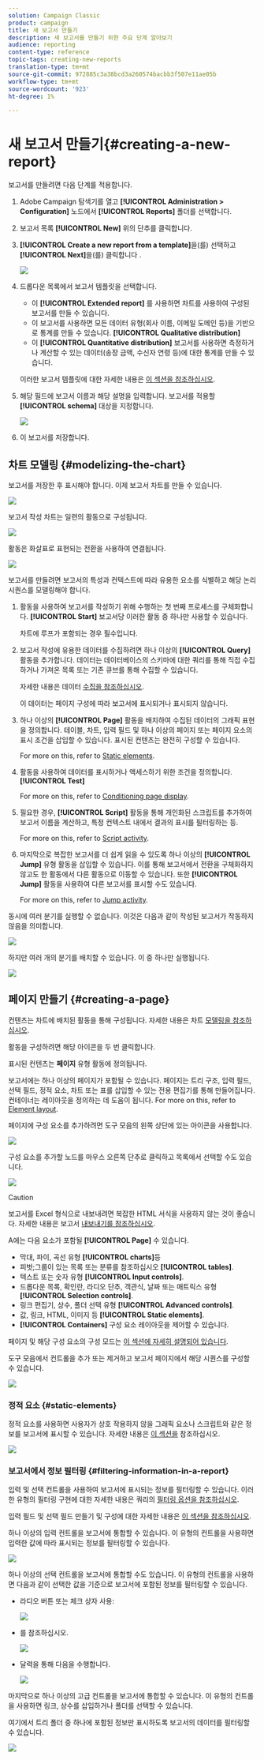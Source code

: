 ```yaml
---
solution: Campaign Classic
product: campaign
title: 새 보고서 만들기
description: 새 보고서를 만들기 위한 주요 단계 알아보기
audience: reporting
content-type: reference
topic-tags: creating-new-reports
translation-type: tm+mt
source-git-commit: 972885c3a38bcd3a260574bacbb3f507e11ae05b
workflow-type: tm+mt
source-wordcount: '923'
ht-degree: 1%

---
```



# 새 보고서 만들기{#creating-a-new-report}

보고서를 만들려면 다음 단계를 적용합니다.

1. Adobe Campaign 탐색기를 열고 **[!UICONTROL Administration > Configuration]** 노드에서 **[!UICONTROL Reports]** 폴더를 선택합니다.
1. 보고서 목록 **[!UICONTROL New]** 위의 단추를 클릭합니다.
1. **[!UICONTROL Create a new report from a template]**&#x200B;을(를) 선택하고 **[!UICONTROL Next]**&#x200B;을(를) 클릭합니다 .

   ![](assets/s_ncs_advuser_report_wizard_new_01.png)

1. 드롭다운 목록에서 보고서 템플릿을 선택합니다.

   * 이 **[!UICONTROL Extended report]** 를 사용하면 차트를 사용하여 구성된 보고서를 만들 수 있습니다.
   * 이 보고서를 사용하면 모든 데이터 유형(회사 이름, 이메일 도메인 등)을 기반으로 통계를 만들 수 있습니다. **[!UICONTROL Qualitative distribution]**
   * 이 **[!UICONTROL Quantitative distribution]** 보고서를 사용하면 측정하거나 계산할 수 있는 데이터(송장 금액, 수신자 연령 등)에 대한 통계를 만들 수 있습니다.

   이러한 보고서 템플릿에 대한 자세한 내용은 [이 섹션을 참조하십시오](../../reporting/using/about-descriptive-analysis.md).

1. 해당 필드에 보고서 이름과 해당 설명을 입력합니다. 보고서를 적용할 **[!UICONTROL schema]** 대상을 지정합니다.

   ![](assets/s_ncs_advuser_report_wizard_020.png)

1. 이 보고서를 저장합니다.

## 차트 모델링 {#modelizing-the-chart}

보고서를 저장한 후 표시해야 합니다. 이제 보고서 차트를 만들 수 있습니다.

![](assets/s_ncs_user_report_wizard_021.png)

보고서 작성 차트는 일련의 활동으로 구성됩니다.

![](assets/s_ncs_advuser_report_wizard_031.png)

활동은 화살표로 표현되는 전환을 사용하여 연결됩니다.

![](assets/s_ncs_advuser_report_wizard_032.png)

보고서를 만들려면 보고서의 특성과 컨텍스트에 따라 유용한 요소를 식별하고 해당 논리 시퀀스를 모델링해야 합니다.

1. 활동을 사용하여 보고서를 작성하기 위해 수행하는 첫 번째 프로세스를 구체화합니다. **[!UICONTROL Start]** 보고서당 이러한 활동 중 하나만 사용할 수 있습니다.

   차트에 루프가 포함되는 경우 필수입니다.

1. 보고서 작성에 유용한 데이터를 수집하려면 하나 이상의 **[!UICONTROL Query]** 활동을 추가합니다. 데이터는 데이터베이스의 스키마에 대한 쿼리를 통해 직접 수집하거나 가져온 목록 또는 기존 큐브를 통해 수집할 수 있습니다.

   자세한 내용은 데이터 [수집을 참조하십시오](../../reporting/using/collecting-data-to-analyze.md).

   이 데이터는 페이지 구성에 따라 보고서에 표시되거나 표시되지 않습니다.

1. 하나 이상의 **[!UICONTROL Page]** 활동을 배치하여 수집된 데이터의 그래픽 표현을 정의합니다. 테이블, 차트, 입력 필드 및 하나 이상의 페이지 또는 페이지 요소의 표시 조건을 삽입할 수 있습니다. 표시된 컨텐츠는 완전히 구성할 수 있습니다.

   For more on this, refer to [Static elements](#static-elements).

1. 활동을 사용하여 데이터를 표시하거나 액세스하기 위한 조건을 정의합니다. **[!UICONTROL Test]**

   For more on this, refer to [Conditioning page display](../../reporting/using/defining-a-conditional-content.md#conditioning-page-display).

1. 필요한 경우, **[!UICONTROL Script]** 활동을 통해 개인화된 스크립트를 추가하여 보고서 이름을 계산하고, 특정 컨텍스트 내에서 결과의 표시를 필터링하는 등.

   For more on this, refer to [Script activity](../../reporting/using/advanced-functionalities.md#script-activity).

1. 마지막으로 복잡한 보고서를 더 쉽게 읽을 수 있도록 하나 이상의 **[!UICONTROL Jump]** 유형 활동을 삽입할 수 있습니다. 이를 통해 보고서에서 전환을 구체화하지 않고도 한 활동에서 다른 활동으로 이동할 수 있습니다. 또한 **[!UICONTROL Jump]** 활동을 사용하여 다른 보고서를 표시할 수도 있습니다.

   For more on this, refer to [Jump activity](../../reporting/using/advanced-functionalities.md#jump-activity).

동시에 여러 분기를 실행할 수 없습니다. 이것은 다음과 같이 작성된 보고서가 작동하지 않음을 의미합니다.

![](assets/reporting_graph_sample_ko.png)

하지만 여러 개의 분기를 배치할 수 있습니다. 이 중 하나만 실행됩니다.

![](assets/reporting_graph_sample_ok.png)

## 페이지 만들기 {#creating-a-page}

컨텐츠는 차트에 배치된 활동을 통해 구성됩니다. 자세한 내용은 차트 [모델링을 참조하십시오](#modelizing-the-chart).

활동을 구성하려면 해당 아이콘을 두 번 클릭합니다.

표시된 컨텐츠는 **페이지** 유형 활동에 정의됩니다.

보고서에는 하나 이상의 페이지가 포함될 수 있습니다. 페이지는 트리 구조, 입력 필드, 선택 필드, 정적 요소, 차트 또는 표를 삽입할 수 있는 전용 편집기를 통해 만들어집니다. 컨테이너는 레이아웃을 정의하는 데 도움이 됩니다. For more on this, refer to [Element layout](../../reporting/using/element-layout.md).

페이지에 구성 요소를 추가하려면 도구 모음의 왼쪽 상단에 있는 아이콘을 사용합니다.

![](assets/reporting_add_component_in_page.png)

구성 요소를 추가할 노드를 마우스 오른쪽 단추로 클릭하고 목록에서 선택할 수도 있습니다.

![](assets/s_ncs_advuser_report_wizard_09.png)

>[!CAUTION]
>
>보고서를 Excel 형식으로 내보내려면 복잡한 HTML 서식을 사용하지 않는 것이 좋습니다. 자세한 내용은 보고서 [내보내기를 참조하십시오](../../reporting/using/actions-on-reports.md#exporting-a-report).

A에는 다음 요소가 포함될 **[!UICONTROL Page]** 수 있습니다.

* 막대, 파이, 곡선 유형 **[!UICONTROL charts]**&#x200B;등
* 피벗;그룹이 있는 목록 또는 분류를 참조하십시오 **[!UICONTROL tables]**.
* 텍스트 또는 숫자 유형 **[!UICONTROL Input controls]**.
* 드롭다운 목록, 확인란, 라디오 단추, 객관식, 날짜 또는 매트릭스 유형 **[!UICONTROL Selection controls]**.
* 링크 편집기, 상수, 폴더 선택 유형 **[!UICONTROL Advanced controls]**.
* 값, 링크, HTML, 이미지 등 **[!UICONTROL Static elements]**.
* **[!UICONTROL Containers]** 구성 요소 레이아웃을 제어할 수 있습니다.

페이지 및 해당 구성 요소의 구성 모드는 [이 섹션에 자세히 설명되어 있습니다](../../web/using/about-web-forms.md).

도구 모음에서 컨트롤을 추가 또는 제거하고 보고서 페이지에서 해당 시퀀스를 구성할 수 있습니다.

![](assets/s_ncs_advuser_report_wizard_08.png)

### 정적 요소 {#static-elements}

정적 요소를 사용하면 사용자가 상호 작용하지 않을 그래픽 요소나 스크립트와 같은 정보를 보고서에 표시할 수 있습니다. 자세한 내용은 [이 섹션을](../../web/using/static-elements-in-a-web-form.md#inserting-html-content) 참조하십시오.

![](assets/s_advuser_report_page_activity_03.png)

### 보고서에서 정보 필터링 {#filtering-information-in-a-report}

입력 및 선택 컨트롤을 사용하여 보고서에 표시되는 정보를 필터링할 수 있습니다. 이러한 유형의 필터링 구현에 대한 자세한 내용은 쿼리의 [필터링 옵션을 참조하십시오](../../reporting/using/collecting-data-to-analyze.md#filtering-options-in-the-queries).

입력 필드 및 선택 필드 만들기 및 구성에 대한 자세한 내용은 [이 섹션을 참조하십시오](../../web/using/about-web-forms.md).

하나 이상의 입력 컨트롤을 보고서에 통합할 수 있습니다. 이 유형의 컨트롤을 사용하면 입력한 값에 따라 표시되는 정보를 필터링할 수 있습니다.

![](assets/reporting_control_text.png)

하나 이상의 선택 컨트롤을 보고서에 통합할 수도 있습니다. 이 유형의 컨트롤을 사용하면 다음과 같이 선택한 값을 기준으로 보고서에 포함된 정보를 필터링할 수 있습니다.

* 라디오 버튼 또는 체크 상자 사용:

   ![](assets/reporting_radio_buttons.png)

* 를 참조하십시오.

   ![](assets/reporting_control_list.png)

* 달력을 통해 다음을 수행합니다.

   ![](assets/reporting_control_date.png)

마지막으로 하나 이상의 고급 컨트롤을 보고서에 통합할 수 있습니다. 이 유형의 컨트롤을 사용하면 링크, 상수를 삽입하거나 폴더를 선택할 수 있습니다.

여기에서 트리 폴더 중 하나에 포함된 정보만 표시하도록 보고서의 데이터를 필터링할 수 있습니다.

![](assets/reporting_control_folder.png)
